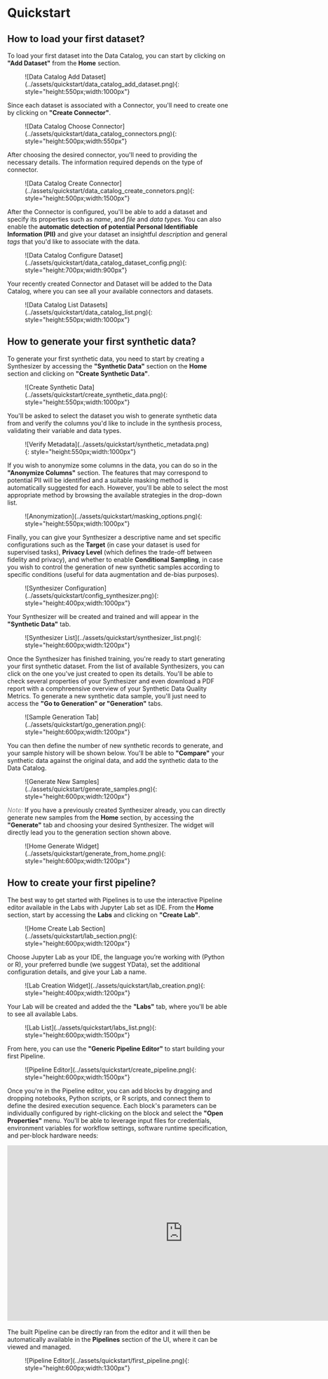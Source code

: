 # Quickstart


## How to load your first dataset?
To load your first dataset into the Data Catalog, you can start by clicking on **"Add Dataset"** from the **Home** section.

<figure markdown>
![Data Catalog Add Dataset](../assets/quickstart/data_catalog_add_dataset.png){: style="height:550px;width:1000px"}
</figure>

Since each dataset is associated with a Connector, you'll need to create one by clicking on **"Create Connector"**.

<figure markdown>
![Data Catalog Choose Connector](../assets/quickstart/data_catalog_connectors.png){: style="height:500px;width:550px"}
</figure>

After choosing the desired connector, you'll need to providing the necessary details. The information required depends on the type of connector.

<figure markdown>
![Data Catalog Create Connector](../assets/quickstart/data_catalog_create_connetors.png){: style="height:500px;width:1500px"}
</figure>

After the Connector is configured, you'll be able to add a dataset and specify its properties such as *name*, and *file* and *data types*. You can also enable the **automatic detection of potential Personal Identifiable Information (PII)** and give your dataset an insightful *description* and general *tags* that you'd like to associate with the data.

<figure markdown>
![Data Catalog Configure Dataset](../assets/quickstart/data_catalog_dataset_config.png){: style="height:700px;width:900px"}
</figure>

Your recently created Connector and Dataset will be added to the Data Catalog, where you can see all your available connectors and datasets.

<figure markdown>
![Data Catalog List Datasets](../assets/quickstart/data_catalog_list.png){: style="height:550px;width:1000px"}
</figure>

## How to generate your first synthetic data?

To generate your first synthetic data, you need to start by creating a Synthesizer by accessing the **"Synthetic Data"** section on the **Home** section and clicking on **"Create Synthetic Data"**.

<figure markdown>
![Create Synthetic Data](../assets/quickstart/create_synthetic_data.png){: style="height:550px;width:1000px"}
</figure>

You'll be asked to select the dataset you wish to generate synthetic data from and verify the columns you'd like to include in the synthesis process, validating their variable and data types.

<figure markdown>
![Verify Metadata](../assets/quickstart/synthetic_metadata.png){: style="height:550px;width:1000px"}
</figure>

If you wish to anonymize some columns in the data, you can do so in the **"Anonymize Columns"** section. The features that may correspond to potential PII will be identified and a suitable masking method is automatically suggested for each. However, you'll be able to select the most appropriate method by browsing the available strategies in the drop-down list.

<figure markdown>
![Anonymization](../assets/quickstart/masking_options.png){: style="height:550px;width:1000px"}
</figure>

Finally, you can give your Synthesizer a descriptive name and set specific configurations such as the **Target** (in case your dataset is used for supervised tasks), **Privacy Level** (which defines the trade-off between fidelity and privacy), and whether to enable **Conditional Sampling**, in case you wish to control the generation of new synthetic samples according to specific conditions (useful for data augmentation and de-bias purposes).

<figure markdown>
![Synthesizer Configuration](../assets/quickstart/config_synthesizer.png){: style="height:400px;width:1000px"}
</figure>

Your Synthesizer will be created and trained and will appear in the **"Synthetic Data"** tab.

<figure markdown>
![Synthesizer List](../assets/quickstart/synthesizer_list.png){: style="height:600px;width:1200px"}
</figure>

Once the Synthesizer has finished training, you're ready to start generating your first synthetic dataset. From the list of available Synthesizers, you can click on the one you've just created to open its details. You'll be able to check several properties of your Synthesizer and even download a PDF report with a comphreensive overview of your Synthetic Data Quality Metrics. To generate a new synthetic data sample, you'll just need to access the **"Go to Generation" or "Generation"** tabs.

<figure markdown>
![Sample Generation Tab](../assets/quickstart/go_generation.png){: style="height:600px;width:1200px"}
</figure>

You can then define the number of new synthetic records to generate, and your sample history will be shown below. You'll be able to **"Compare"** your synthetic data against the original data, and add the synthetic data to the Data Catalog.

<figure markdown>
![Generate New Samples](../assets/quickstart/generate_samples.png){: style="height:600px;width:1200px"}
</figure>

<span style="color:grey">*Note:*</span>
If you have a previously created Synthesizer already, you can directly generate new samples from the **Home** section, by accessing the **"Generate"** tab and choosing your desired Synthesizer. The widget will directly lead you to the generation section shown above.

<figure markdown>
![Home Generate Widget](../assets/quickstart/generate_from_home.png){: style="height:600px;width:1200px"}
</figure>


## How to create your first pipeline?

The best way to get started with Pipelines is to use the interactive Pipeline editor available in the Labs with Jupyter Lab set as IDE. From the **Home** section, start by accessing the **Labs** and clicking on **"Create Lab"**.

<figure markdown>
![Home Create Lab Section](../assets/quickstart/lab_section.png){: style="height:600px;width:1200px"}
</figure>

Choose Jupyter Lab as your IDE, the language you’re working with (Python or R), your preferred bundle (we suggest YData), set the additional configuration details, and give your Lab a name.

<figure markdown>
![Lab Creation Widget](../assets/quickstart/lab_creation.png){: style="height:400px;width:1200px"}
</figure>

Your Lab will be created and added the the **"Labs"** tab, where you'll be able to see all available Labs.

<figure markdown>
![Lab List](../assets/quickstart/labs_list.png){: style="height:600px;width:1500px"}
</figure>

From here, you can use the **"Generic Pipeline Editor"** to start building your first Pipeline.

<figure markdown>
![Pipeline Editor](../assets/quickstart/create_pipeline.png){: style="height:600px;width:1500px"}
</figure>

Once you're in the Pipeline editor, you can add blocks by dragging and dropping notebooks, Python scripts, or R scripts, and connect them to define the desired execution sequence. Each block's parameters can be individually configured by right-clicking on the block and select the **"Open Properties"** menu. You'll be able to leverage input files for credentials, environment variables for workflow settings, software runtime specification, and per-block hardware needs:

<p align="center"><iframe width="800" height="400" src="https://www.youtube.com/embed/_zZBt2nWiH8" title="Data profiling in a single click" frameborder="0" allow="accelerometer; autoplay; clipboard-write; encrypted-media; gyroscope; picture-in-picture; web-share" allowfullscreen></iframe></p>

The built Pipeline can be directly ran from the editor and it will then be automatically available in the **Pipelines** section of the UI, where it can be viewed and managed.

<figure markdown>
![Pipeline Editor](../assets/quickstart/first_pipeline.png){: style="height:600px;width:1300px"}
</figure>
